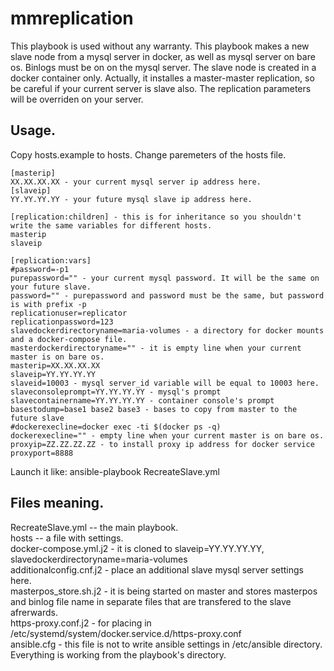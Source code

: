 # mmreplication
This playbook is used without any warranty.
This playbook makes a new slave node from a mysql server in docker, as well as mysql server on bare os. Binlogs must be on on the mysql server. The slave node is created in a docker container only. Actually, it installes a master-master replication, so be careful if your current server is slave also. The replication parameters will be overriden on your server.
## Usage. ##
Copy hosts.example to hosts. Change paremeters of the hosts file.

    [masterip]
    XX.XX.XX.XX - your current mysql server ip address here.
    [slaveip]
    YY.YY.YY.YY - your future mysql slave ip address here.
    
    [replication:children] - this is for inheritance so you shouldn't write the same variables for different hosts.
    masterip
    slaveip
    
    [replication:vars]
    #password=-p1
    purepassword="" - your current mysql password. It will be the same on your future slave.
    password="" - purepassword and password must be the same, but password is with prefix -p
    replicationuser=replicator
    replicationpassword=123
    slavedockerdirectoryname=maria-volumes - a directory for docker mounts and a docker-compose file.
    masterdockerdirectoryname="" - it is empty line when your current master is on bare os.
    masterip=XX.XX.XX.XX
    slaveip=YY.YY.YY.YY
    slaveid=10003 - mysql server_id variable will be equal to 10003 here.
    slaveconsoleprompt=YY.YY.YY.YY - mysql's prompt
    slavecontainername=YY.YY.YY.YY - container console's prompt
    basestodump=base1 base2 base3 - bases to copy from master to the future slave
    #dockerexecline=docker exec -ti $(docker ps -q)
    dockerexecline="" - empty line when your current master is on bare os.
    proxyip=ZZ.ZZ.ZZ.ZZ - to install proxy ip address for docker service
    proxyport=8888

Launch it like: ansible-playbook RecreateSlave.yml
## Files meaning. ##
RecreateSlave.yml -- the main playbook.\
hosts -- a file with settings.\
docker-compose.yml.j2 - it is cloned to slaveip=YY.YY.YY.YY, slavedockerdirectoryname=maria-volumes\
additionalconfig.cnf.j2 - place an additional slave mysql server settings here.\
masterpos_store.sh.j2 - it is being started on master and stores masterpos and binlog file name in separate files that are transfered to the slave afrerwards.\
https-proxy.conf.j2 - for placing in /etc/systemd/system/docker.service.d/https-proxy.conf \
ansible.cfg - this file is not to write ansible settings in /etc/ansible directory. Everything is working from the playbook's directory.

